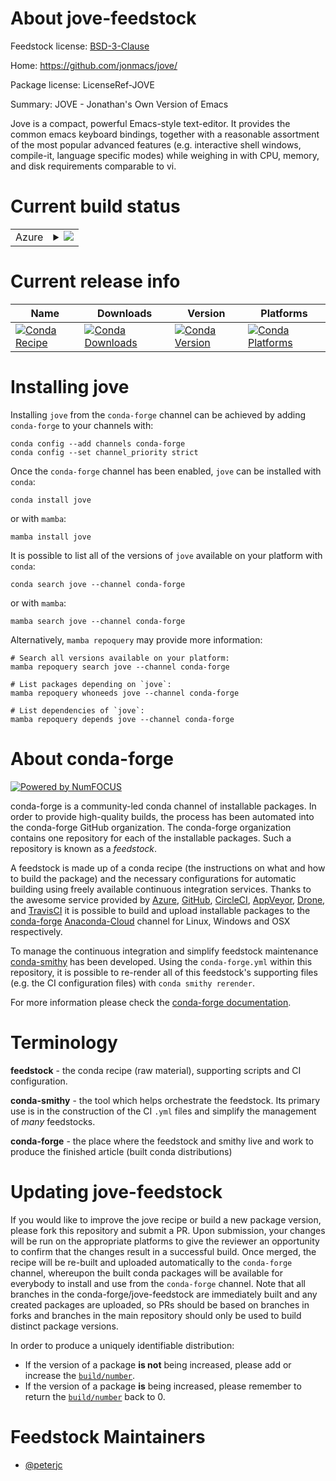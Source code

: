 About jove-feedstock
====================

Feedstock license: [BSD-3-Clause](https://github.com/conda-forge/jove-feedstock/blob/main/LICENSE.txt)

Home: https://github.com/jonmacs/jove/

Package license: LicenseRef-JOVE

Summary: JOVE - Jonathan's Own Version of Emacs

Jove is a compact, powerful Emacs-style text-editor. It provides the
common emacs keyboard bindings, together with a reasonable assortment
of the most popular advanced features (e.g. interactive shell windows,
compile-it, language specific modes) while weighing in with CPU, memory,
and disk requirements comparable to vi.


Current build status
====================


<table>
    
  <tr>
    <td>Azure</td>
    <td>
      <details>
        <summary>
          <a href="https://dev.azure.com/conda-forge/feedstock-builds/_build/latest?definitionId=11732&branchName=main">
            <img src="https://dev.azure.com/conda-forge/feedstock-builds/_apis/build/status/jove-feedstock?branchName=main">
          </a>
        </summary>
        <table>
          <thead><tr><th>Variant</th><th>Status</th></tr></thead>
          <tbody><tr>
              <td>linux_64</td>
              <td>
                <a href="https://dev.azure.com/conda-forge/feedstock-builds/_build/latest?definitionId=11732&branchName=main">
                  <img src="https://dev.azure.com/conda-forge/feedstock-builds/_apis/build/status/jove-feedstock?branchName=main&jobName=linux&configuration=linux%20linux_64_" alt="variant">
                </a>
              </td>
            </tr><tr>
              <td>osx_64</td>
              <td>
                <a href="https://dev.azure.com/conda-forge/feedstock-builds/_build/latest?definitionId=11732&branchName=main">
                  <img src="https://dev.azure.com/conda-forge/feedstock-builds/_apis/build/status/jove-feedstock?branchName=main&jobName=osx&configuration=osx%20osx_64_" alt="variant">
                </a>
              </td>
            </tr>
          </tbody>
        </table>
      </details>
    </td>
  </tr>
</table>

Current release info
====================

| Name | Downloads | Version | Platforms |
| --- | --- | --- | --- |
| [![Conda Recipe](https://img.shields.io/badge/recipe-jove-green.svg)](https://anaconda.org/conda-forge/jove) | [![Conda Downloads](https://img.shields.io/conda/dn/conda-forge/jove.svg)](https://anaconda.org/conda-forge/jove) | [![Conda Version](https://img.shields.io/conda/vn/conda-forge/jove.svg)](https://anaconda.org/conda-forge/jove) | [![Conda Platforms](https://img.shields.io/conda/pn/conda-forge/jove.svg)](https://anaconda.org/conda-forge/jove) |

Installing jove
===============

Installing `jove` from the `conda-forge` channel can be achieved by adding `conda-forge` to your channels with:

```
conda config --add channels conda-forge
conda config --set channel_priority strict
```

Once the `conda-forge` channel has been enabled, `jove` can be installed with `conda`:

```
conda install jove
```

or with `mamba`:

```
mamba install jove
```

It is possible to list all of the versions of `jove` available on your platform with `conda`:

```
conda search jove --channel conda-forge
```

or with `mamba`:

```
mamba search jove --channel conda-forge
```

Alternatively, `mamba repoquery` may provide more information:

```
# Search all versions available on your platform:
mamba repoquery search jove --channel conda-forge

# List packages depending on `jove`:
mamba repoquery whoneeds jove --channel conda-forge

# List dependencies of `jove`:
mamba repoquery depends jove --channel conda-forge
```


About conda-forge
=================

[![Powered by
NumFOCUS](https://img.shields.io/badge/powered%20by-NumFOCUS-orange.svg?style=flat&colorA=E1523D&colorB=007D8A)](https://numfocus.org)

conda-forge is a community-led conda channel of installable packages.
In order to provide high-quality builds, the process has been automated into the
conda-forge GitHub organization. The conda-forge organization contains one repository
for each of the installable packages. Such a repository is known as a *feedstock*.

A feedstock is made up of a conda recipe (the instructions on what and how to build
the package) and the necessary configurations for automatic building using freely
available continuous integration services. Thanks to the awesome service provided by
[Azure](https://azure.microsoft.com/en-us/services/devops/), [GitHub](https://github.com/),
[CircleCI](https://circleci.com/), [AppVeyor](https://www.appveyor.com/),
[Drone](https://cloud.drone.io/welcome), and [TravisCI](https://travis-ci.com/)
it is possible to build and upload installable packages to the
[conda-forge](https://anaconda.org/conda-forge) [Anaconda-Cloud](https://anaconda.org/)
channel for Linux, Windows and OSX respectively.

To manage the continuous integration and simplify feedstock maintenance
[conda-smithy](https://github.com/conda-forge/conda-smithy) has been developed.
Using the ``conda-forge.yml`` within this repository, it is possible to re-render all of
this feedstock's supporting files (e.g. the CI configuration files) with ``conda smithy rerender``.

For more information please check the [conda-forge documentation](https://conda-forge.org/docs/).

Terminology
===========

**feedstock** - the conda recipe (raw material), supporting scripts and CI configuration.

**conda-smithy** - the tool which helps orchestrate the feedstock.
                   Its primary use is in the construction of the CI ``.yml`` files
                   and simplify the management of *many* feedstocks.

**conda-forge** - the place where the feedstock and smithy live and work to
                  produce the finished article (built conda distributions)


Updating jove-feedstock
=======================

If you would like to improve the jove recipe or build a new
package version, please fork this repository and submit a PR. Upon submission,
your changes will be run on the appropriate platforms to give the reviewer an
opportunity to confirm that the changes result in a successful build. Once
merged, the recipe will be re-built and uploaded automatically to the
`conda-forge` channel, whereupon the built conda packages will be available for
everybody to install and use from the `conda-forge` channel.
Note that all branches in the conda-forge/jove-feedstock are
immediately built and any created packages are uploaded, so PRs should be based
on branches in forks and branches in the main repository should only be used to
build distinct package versions.

In order to produce a uniquely identifiable distribution:
 * If the version of a package **is not** being increased, please add or increase
   the [``build/number``](https://docs.conda.io/projects/conda-build/en/latest/resources/define-metadata.html#build-number-and-string).
 * If the version of a package **is** being increased, please remember to return
   the [``build/number``](https://docs.conda.io/projects/conda-build/en/latest/resources/define-metadata.html#build-number-and-string)
   back to 0.

Feedstock Maintainers
=====================

* [@peterjc](https://github.com/peterjc/)

